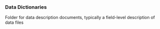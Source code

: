 ### Data Dictionaries
Folder for data description documents, typically a field-level description of data files
